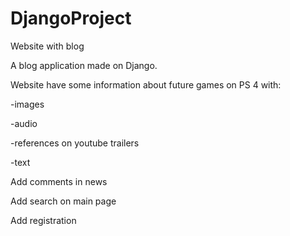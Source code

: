 # DjangoProject
Website with blog

A blog application made on Django.

Website have some information about future games on PS 4 with:

-images

-audio

-references on youtube trailers

-text

Add comments in news

Add search on main page

Add registration
